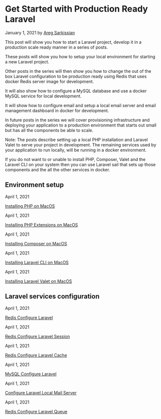 # Get Started with Production Ready Laravel

January 1, 2021 by [Areg Sarkissian](https://aregsar.com/about)

This post will show you how to start a Laravel project, develop it in a production scale ready manner in a series of posts.

These posts will show you how to setup your local environment for starting a new Laravel project.

Other posts in the series will then show you how to change the out of the box Laravel configuration to be production ready using Redis that uses docker Redis server image for development.

It will also show how to configure a MySQL database and use a docker MySQL service for local development.

It will show how to configure email and setup a local email server and email management dashboard in docker for development.

In future posts in the series we will cover provisioning infrastructure and deploying your application to a production environment that starts out small but has all the components be able to scale.

Note: The posts describe setting up a local PHP installation and Laravel Valet to serve your project in development. The remaining services used by your application to run locally, will be running in a docker environment.

If you do not want to or unable to install PHP, Composer, Valet and the Laravel CLI on your system then you can use Laravel sail that sets up those components and the all the other services in docker.

## Environment setup

April 1, 2021

[Installing PHP on MacOS](https://aregsar.com/blog/2021/installing-php-on-macos)

April 1, 2021

[Installing PHP Extensions on MacOS](https://aregsar.com/blog/2021/installing-php-extensions-on-macos)

April 1, 2021

[Installing Composer on MacOS](https://aregsar.com/blog/2021/installing-composer-on-macos)

April 1, 2021

[Installing Laravel CLI on MacOS](https://aregsar.com/blog/2021/installing-laravel-cli-on-macos)

April 1, 2021

[Installing Laravel Valet on MacOS](https://aregsar.com/blog/2021/installing-laravel-valet-on-macos)

## Laravel services configuration

April 1, 2021

[Redis Configure Laravel](https://aregsar.com/blog/2021/redis-configure-laravel)

April 1, 2021

[Redis Configure Laravel Session](https://aregsar.com/blog/2021/redis-configure-laravel-session)

April 1, 2021

[Redis Configure Laravel Cache](https://aregsar.com/blog/2021/redis-configure-laravel-cache)

April 1, 2021

[MySQL Configure Laravel](https://aregsar.com/blog/2021/mysql-configure-laravel)

April 1, 2021

[Configure Laravel Local Mail Server](https://aregsar.com/blog/2021/configure-laravel-local-mail-server)

April 1, 2021

[Redis Configure Laravel Queue](https://aregsar.com/blog/2021/redis-configure-laravel-queue)

